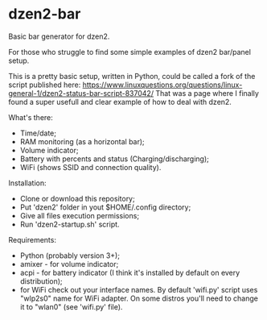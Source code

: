 # dzen2-bar
Basic bar generator for dzen2.

For those who struggle to find some simple examples of dzen2 bar/panel setup.

This is a pretty basic setup, written in Python, could be called a fork of the script published here:
https://www.linuxquestions.org/questions/linux-general-1/dzen2-status-bar-script-837042/
That was a page where I finally found a super usefull and clear example of how to deal with dzen2.

What's there:

* Time/date;
* RAM monitoring (as a horizontal bar);
* Volume indicator;
* Battery with percents and status (Charging/discharging);
* WiFi (shows SSID and connection quality).

Installation:
- Clone or download this repository;
- Put 'dzen2' folder in yout $HOME/.config directory;
- Give all files execution permissions;
- Run 'dzen2-startup.sh' script.

Requirements:
- Python (probably version 3+);
- amixer - for volume indicator;
- acpi - for battery indicator (I think it's installed by default on every distribution);
- for WiFi check out your interface names. By default 'wifi.py' script uses "wlp2s0" name for WiFi adapter.
On some distros you'll need to change it to "wlan0" (see 'wifi.py' file).
